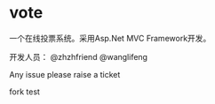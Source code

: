 vote
====

一个在线投票系统。采用Asp.Net MVC Framework开发。

开发人员：
@zhzhfriend
@wanglifeng

Any issue please raise a ticket


fork test
